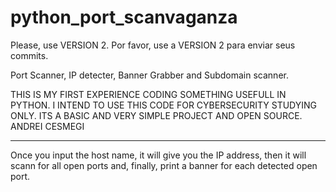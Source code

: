 # python_port_scanvaganza

Please, use VERSION 2.
Por favor, use a VERSION 2 para enviar seus commits.

Port Scanner, IP detecter, Banner Grabber and Subdomain scanner.

THIS IS MY FIRST EXPERIENCE CODING SOMETHING USEFULL IN PYTHON.
I INTEND TO USE THIS CODE FOR CYBERSECURITY STUDYING ONLY.
ITS A BASIC AND VERY SIMPLE PROJECT AND OPEN SOURCE.
ANDREI CESMEGI
************* 
Once you input the host name, it will give you the IP address, then
it will scann for all open ports and, finally, print a banner for each 
detected open port.
